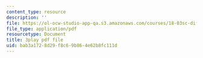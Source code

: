 ```yaml
---
content_type: resource
description: ''
file: https://ol-ocw-studio-app-qa.s3.amazonaws.com/courses/18-03sc-differential-equations-fall-2011/bab3a1728d29f8c69b864e62b8fc111d_e3FfmXtkppM.pdf
file_type: application/pdf
resourcetype: Document
title: 3play pdf file
uid: bab3a172-8d29-f8c6-9b86-4e62b8fc111d
---
```

